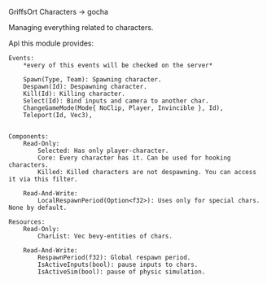 GriffsOrt Characters -> gocha

Managing everything related to characters.

Api this module provides:

    Events:
        *every of this events will be checked on the server*

        Spawn(Type, Team): Spawning character.
        Despawn(Id): Despawning character.
        Kill(Id): Killing character.
        Select(Id): Bind inputs and camera to another char.
        ChangeGameMode(Mode{ NoClip, Player, Invincible }, Id),
        Teleport(Id, Vec3),


    Components:
        Read-Only:
            Selected: Has only player-character.
            Core: Every character has it. Can be used for hooking characters.
            Killed: Killed characters are not despawning. You can access it via this filter.

        Read-And-Write:
            LocalRespawnPeriod(Option<f32>): Uses only for special chars. None by default.

    Resources:
        Read-Only:
            CharList: Vec bevy-entities of chars.

        Read-And-Write:
            RespawnPeriod(f32): Global respawn period.
            IsActiveInputs(bool): pause inputs to chars.
            IsActiveSim(bool): pause of physic simulation.
        

        

